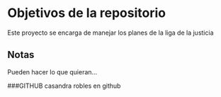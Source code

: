 # Objetivos de la repositorio

Este proyecto se encarga de manejar los planes de la liga de la justicia


## Notas
Pueden hacer lo que quieran...

###GITHUB
casandra robles en github

